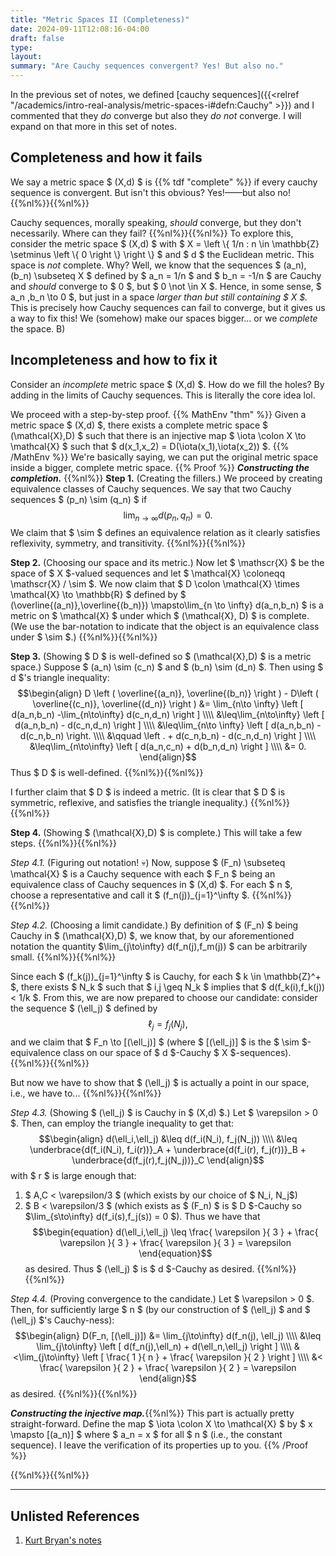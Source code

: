 ```yaml
---
title: "Metric Spaces II (Completeness)"
date: 2024-09-11T12:08:16-04:00
draft: false
type:
layout:
summary: "Are Cauchy sequences convergent? Yes! But also no."
---
```


In the previous set of notes, we defined [cauchy sequences]({{<relref "/academics/intro-real-analysis/metric-spaces-i#defn:Cauchy" >}}) and I commented that they _do_ converge but also they _do not_ converge. 
I will expand on that more in this set of notes.

## Completeness and how it fails

We say a metric space $ (X,d) $ is {{% tdf "complete" %}} if every cauchy sequence is convergent.
But isn't this obvious?
Yes!——but also no!
{{%nl%}}{{%nl%}}

Cauchy sequences, morally speaking, _should_ converge, but they don't necessarily.
Where can they fail?
{{%nl%}}{{%nl%}}
To explore this, consider the metric space $ (X,d) $ with $ X = \left \\{ 1/n : n \in \mathbb{Z} \setminus \left \\{ 0 \right \\}  \right \\}  $ and $ d $ the Euclidean metric.
This space is _not_ complete.
Why?
Well, we know that the sequences $ (a_n), (b_n) \subseteq X $ defined by $ a_n = 1/n $ and $ b_n = -1/n $ are Cauchy and _should_ converge to $ 0 $, but $ 0 \not \in X $. 
Hence, in some sense, $ a_n ,b_n \to 0 $, but just in a space _larger than but still containing $ X $._
This is precisely how Cauchy sequences can fail to converge, but it gives us a way to fix this! 
We (somehow) make our spaces bigger... or we _complete_ the space. B)

## Incompleteness and how to fix it

Consider an _incomplete_ metric space $ (X,d) $.
How do we fill the holes? 
By adding in the limits of Cauchy sequences.
This is literally the core idea lol.

We proceed with a step-by-step proof.
{{% MathEnv "thm" %}}
Given a metric space $ (X,d) $, there exists a complete metric space $ (\mathcal{X},D) $ such that there is an injective map $ \iota \colon X \to \mathcal{X} $ such that $ d(x_1,x_2) = D(\iota(x_1),\iota(x_2)) $.
{{% /MathEnv %}}
We're basically saying, we can put the original metric space inside a bigger, complete metric space.
{{% Proof %}}
***Constructing the completion.*** {{%nl%}}
**Step 1.** 
(Creating the fillers.)
We proceed by creating equivalence classes of Cauchy sequences.
We say that two Cauchy sequences $ (p_n) \sim (q_n) $ if 
$$\begin{equation}
   \lim_{n \to \infty} d(p_n,q_n) = 0.
\end{equation}$$
We claim that $ \sim $ defines an equivalence relation as it clearly satisfies reflexivity, symmetry, and transitivity.
{{%nl%}}{{%nl%}}

**Step 2.** 
(Choosing our space and its metric.)
Now let $ \mathscr{X} $ be the space of $ X $-valued sequences and let $ \mathcal{X} \coloneqq \mathscr{X} / \sim $.
We now claim that $ D \colon \mathcal{X} \times \mathcal{X} \to \mathbb{R} $ defined by $ (\overline{(a_n)},\overline{(b_n)}) \mapsto\lim_{n \to \infty} d(a_n,b_n) $ is a metric on $ \mathcal{X} $ under which $ (\mathcal{X}, D) $ is complete. 
(We use the bar-notation to indicate that the object is an equivalence class under $ \sim $.)
{{%nl%}}{{%nl%}}

**Step 3.** 
(Showing $ D $ is well-defined so $ (\mathcal{X},D) $ is a metric space.)
Suppose $ (a_n) \sim (c_n) $ and $ (b_n) \sim (d_n) $. 
Then using $ d $'s triangle inequality:
$$\begin{align}
D \left ( \overline{(a_n)}, \overline{(b_n)} \right )  - D\left ( \overline{(c_n)}, \overline{(d_n)} \right ) 
&= \lim_{n\to \infty} \left [ d(a_n,b_n) -\lim_{n\to\infty} d(c_n,d_n) \right ]   \\\\
&\leq\lim_{n\to\infty} \left [ d(a_n,b_n) - d(c_n,d_n) \right ]  \\\\
&\leq\lim_{n\to \infty} \left [ d(a_n,b_n) - d(c_n,b_n) \right. \\\\
&\qquad \left . + d(c_n,b_n) - d(c_n,d_n) \right ] \\\\
&\leq\lim_{n\to\infty} \left [ d(a_n,c_n) + d(b_n,d_n) \right ]  \\\\
&= 0.
\end{align}$$
Thus $ D $ is well-defined.
{{%nl%}}{{%nl%}}

I further claim that $ D $ is indeed a metric.
(It is clear that $ D $ is symmetric, reflexive, and satisfies the triangle inequality.)
{{%nl%}}{{%nl%}}


**Step 4.**
(Showing $ (\mathcal{X},D) $ is complete.)
This will take a few steps.
{{%nl%}}{{%nl%}}

_Step 4.1._ (Figuring out notation! :skull:)
Now, suppose $ (F_n) \subseteq \mathcal{X} $ is a Cauchy sequence with each $ F_n $ being an equivalence class of Cauchy sequences in $ (X,d) $. 
For each $ n $, choose a representative and call it $ (f_n(j))_{j=1}^\infty $.
{{%nl%}}{{%nl%}}

_Step 4.2._ (Choosing a limit candidate.)
By definition of $ (F_n) $ being Cauchy in $ (\mathcal{X},D) $, we know that, by our aforementioned notation the quantity $\lim_{j\to\infty} d(f_n(j),f_m(j)) $ can be arbitrarily small.
{{%nl%}}{{%nl%}}

Since each $ (f_k(j))_{j=1}^\infty $ is Cauchy, for each $ k \in \mathbb{Z}^+ $, there exists $ N_k $ such that $ i,j \geq N_k $ implies that $ d(f_k(i),f_k(j)) < 1/k $. 
From this, we are now prepared to choose our candidate: consider the sequence $ (\ell_j) $ defined by 
$$\begin{equation}
    \ell_j = f_j(N_j),
\end{equation}$$
and we claim that $ F_n \to [(\ell_j)] $ (where $ [(\ell_j)] $ is the $ \sim $-equivalence class on our space of $ d $-Cauchy $ X $-sequences).
{{%nl%}}{{%nl%}}

But now we have to show that $ (\ell_j) $ is actually a point in our space, i.e., we have to...
{{%nl%}}{{%nl%}}

_Step 4.3._ (Showing $ (\ell_j) $ is Cauchy in $ (X,d) $.)
Let $ \varepsilon > 0 $.
Then, can employ the triangle inequality to get that:
$$\begin{align}
d(\ell_i,\ell_j) &\leq d(f_i(N_i), f_j(N_j)) \\\\
&\leq \underbrace{d(f_i(N_i), f_i(r))}_A + \underbrace{d(f_i(r), f_j(r))}_B + \underbrace{d(f_j(r),f_j(N_j))}_C
\end{align}$$
with $ r $ is large enough that: 
1. $ A,C < \varepsilon/3 $ (which exists by our choice of $ N_i, N_j$)
2. $ B < \varepsilon/3 $ (which exists as $ (F_n) $ is $ D $-Cauchy so $\lim_{s\to\infty} d(f_i(s),f_j(s)) = 0 $).
Thus we have that 
$$\begin{equation}
    d(\ell_i,\ell_j) \leq \frac{ \varepsilon }{ 3 } + \frac{ \varepsilon }{ 3 } + \frac{ \varepsilon }{ 3 } = \varepsilon
\end{equation}$$
as desired.
Thus $ (\ell_j) $ is $ d $-Cauchy as desired.
{{%nl%}}{{%nl%}}

_Step 4.4._ (Proving convergence to the candidate.)
Let $ \varepsilon > 0 $.
Then, for sufficiently large $ n $ (by our construction of $ (\ell_j) $ and $ (\ell_j) $'s Cauchy-ness):
$$\begin{align}
    D(F_n, [(\ell_j)]) &= \lim_{j\to\infty} d(f_n(j), \ell_j) \\\\
    &\leq \lim_{j\to\infty} \left [ d(f_n(j),\ell_n) + d(\ell_n,\ell_j) \right ] \\\\
    &<\lim_{j\to\infty} \left [ \frac{ 1 }{ n } + \frac{ \varepsilon }{ 2 }      \right ] \\\\
    &< \frac{ \varepsilon }{ 2 } + \frac{ \varepsilon }{ 2 } = \varepsilon
\end{align}$$
as desired.
{{%nl%}}{{%nl%}}

***Constructing the injective map.***{{%nl%}}
This part is actually pretty straight-forward.
Define the map $ \iota \colon X \to \mathcal{X} $ by $ x \mapsto [(a_n)] $ where $ a_n = x $ for all $ n $ (i.e., the constant sequence).
I leave the verification of its properties up to you.
{{% /Proof %}}






{{%nl%}}{{%nl%}}
***
## Unlisted References
1. [Kurt Bryan's notes](https://www.rose-hulman.edu/~bryan/lottamath/complete.pdf)
